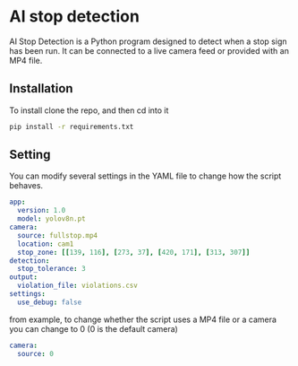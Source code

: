 # AI stop detection

AI Stop Detection is a Python program designed to detect when a stop sign has been run. It can be connected to a live camera feed or provided with an MP4 file.


## Installation

To install clone the repo, and then cd into it

```bash
pip install -r requirements.txt
```

## Setting
You can modify several settings in the YAML file to change how the script behaves.
```yaml
app:
  version: 1.0
  model: yolov8n.pt
camera:
  source: fullstop.mp4
  location: cam1
  stop_zone: [[139, 116], [273, 37], [420, 171], [313, 307]]
detection:
  stop_tolerance: 3
output:
  violation_file: violations.csv
settings:
  use_debug: false
```
from example, to change whether the script uses a MP4 file or a camera you can change to 0 (0 is the default camera)

```yaml
camera:
  source: 0
```
